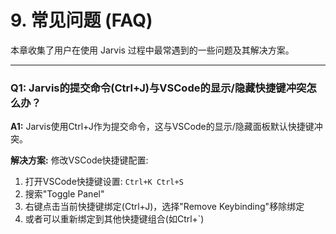 # 9. 常见问题 (FAQ)

本章收集了用户在使用 Jarvis 过程中最常遇到的一些问题及其解决方案。

---

### Q1: Jarvis的提交命令(Ctrl+J)与VSCode的显示/隐藏快捷键冲突怎么办？

**A1:** Jarvis使用Ctrl+J作为提交命令，这与VSCode的显示/隐藏面板默认快捷键冲突。

**解决方案:**
修改VSCode快捷键配置:
1. 打开VSCode快捷键设置: `Ctrl+K Ctrl+S`
2. 搜索"Toggle Panel"
3. 右键点击当前快捷键绑定(Ctrl+J)，选择"Remove Keybinding"移除绑定
4. 或者可以重新绑定到其他快捷键组合(如Ctrl+`)

